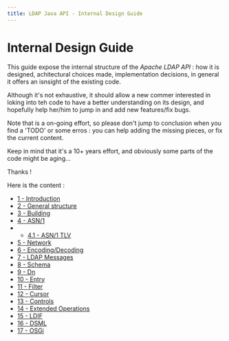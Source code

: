 ```yaml
---
title: LDAP Java API - Internal Design Guide
---
```


# Internal Design Guide

This guide expose the internal structure of the *Apache LDAP API* : how it is designed, achitectural choices made, implementation decisions, in general it offers an isnsight of the existing code.

Although it's not exhaustive, it should allow a new commer interested in loking into teh code to have a better understanding on its design, and hopefully help her/him to jump in and add new features/fix bugs.

Note that is a on-going effort, so please don't jump to conclusion when you find a 'TODO' or some erros : you can help adding the missing pieces, or fix the current content.

Keep in mind that it's a 10+ years effort, and obviously some parts of the code might be aging...

Thanks !

Here is the content :

*  [1 - Introduction](internal-design-guide/1-introduction.html)
*  [2 - General structure](internal-design-guide/2-general-structure.html)
*  [3 - Building](internal-design-guide/3-building.html)
*  [4 - ASN/1](internal-design-guide/4-asn1.html)
* *  [4.1 - ASN/1 TLV](internal-design-guide/4.1-asn1-tlv.html)
*  [5 - Network](internal-design-guide/5-network.html)
*  [6 - Encoding/Decoding](internal-design-guide/6-codec.html)
*  [7 - LDAP Messages](internal-design-guide/7-ldap-messages.html)
*  [8 - Schema](internal-design-guide/8-schema.html)
*  [9 - Dn](internal-design-guide/9-dn.html)
*  [10 - Entry](internal-design-guide/10-entry.html)
*  [11 - Filter](internal-design-guide/11-filter.html)
*  [12 - Cursor](internal-design-guide/12-cursor.html)
*  [13 - Controls](internal-design-guide/13-controls.html)
*  [14 - Extended Operations](internal-design-guide/14-extended-operations.html)
*  [15 - LDIF](internal-design-guide/15-ldif.html)
*  [16 - DSML](internal-design-guide/16-dsml.html)
*  [17 - OSGi](internal-design-guide/17-osgi.html)
